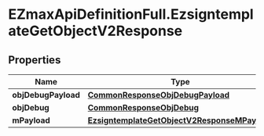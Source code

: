 # EZmaxApiDefinitionFull.EzsigntemplateGetObjectV2Response

## Properties

Name | Type | Description | Notes
------------ | ------------- | ------------- | -------------
**objDebugPayload** | [**CommonResponseObjDebugPayload**](CommonResponseObjDebugPayload.md) |  | 
**objDebug** | [**CommonResponseObjDebug**](CommonResponseObjDebug.md) |  | [optional] 
**mPayload** | [**EzsigntemplateGetObjectV2ResponseMPayload**](EzsigntemplateGetObjectV2ResponseMPayload.md) |  | 



